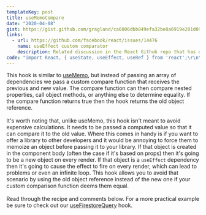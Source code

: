 ```yaml
---
templateKey: post
title: useMemoCompare
date: "2020-04-08"
gist: https://gist.github.com/gragland/ca6806dbb849efa32be8a6919e281d09
links:
  - url: https://github.com/facebook/react/issues/14476
    name: useEffect custom comparator
    description: Related discussion in the React Github repo that has other potential solutions
code: "import React, { useState, useEffect, useRef } from 'react';\r\n\r\n\/\/ Usage\r\nfunction MyComponent({ obj }) {\r\n  const [state, setState] = useState();\r\n  \r\n  \/\/ Use the previous obj value if the \"id\" property hasn't changed\r\n  const objFinal = useMemoCompare(obj, (prev, next) => {\r\n    return prev && prev.id === next.id;\r\n  });\r\n  \r\n  \/\/ Here we want to fire off an effect if objFinal changes.\r\n  \/\/ If we had used obj directly without the above hook and obj was technically a\r\n  \/\/ new object on every render then the effect would fire on every render.\r\n  \/\/ Worse yet, if our effect triggered a state change it could cause an endless loop\r\n  \/\/ where effect runs -> state change causes rerender -> effect runs -> etc ...\r\n  useEffect(() => {\r\n    \/\/ Call a method on the object and set results to state\r\n    return objFinal.someMethod().then((value) => setState(value));\r\n  }, [objFinal]);\r\n  \r\n  \/\/ So why not pass [obj.id] as the dependency array instead?\r\n  useEffect(() => {\r\n    \/\/ Then eslint-plugin-hooks would rightfully complain that obj is not in the\r\n    \/\/ dependency array and we'd have to use eslint-disable-next-line to work around that. \r\n    \/\/ It's much cleaner to just get the old object reference with our custom hook.\r\n    return obj.someMethod().then((value) => setState(value));\r\n  }, [obj.id]);\r\n    \r\n  return <div> ... <\/div>;\r\n}\r\n  \r\n\/\/ Hook\r\nfunction useMemoCompare(next, compare) {\r\n  \/\/ Ref for storing previous value\r\n  const previousRef = useRef();\r\n  const previous = previousRef.current;\r\n  \r\n  \/\/ Pass previous and next value to compare function\r\n  \/\/ to determine whether to consider them equal.\r\n  const isEqual = compare(previous, next);\r\n\r\n  \/\/ If not equal update previousRef to next value.\r\n  \/\/ We only update if not equal so that this hook continues to return\r\n  \/\/ the same old value if compare keeps returning true.\r\n  useEffect(() => {\r\n    if (!isEqual) {\r\n      previousRef.current = next;\r\n    }\r\n  });\r\n  \r\n  \/\/ Finally, if equal then return the previous value\r\n  return isEqual ? previous : next;\r\n}"
---
```


This hook is similar to [useMemo](https://reactjs.org/docs/hooks-reference.html#usememo), but instead of passing an array of dependencies we pass a custom compare function that receives the previous and new value. The compare function can then compare nested properties, call object methods, or anything else to determine equality. If the compare function returns true then the hook returns the old object reference.
<br/><br/>
It's worth noting that, unlike useMemo, this hook isn't meant to avoid expensive calculations. It needs to be passed a computed value so that it can compare it to the old value. Where this comes in handy is if you want to offer a library to other developers and it would be annoying to force them to memoize an object before passing it to your library. If that object is created in the component body (often the case if it's based on props) then it's going to be a new object on every render. If that object is a <code>useEffect</code> dependency then it's going to cause the effect to fire on every render, which can lead to problems or even an infinite loop. This hook allows you to avoid that scenario by using the old object reference instead of the new one if your custom comparison function deems them equal.
<br/><br/>
Read through the recipe and comments below. For a more practical example be sure to check out our [useFirestoreQuery](https://usehooks.com/useFirestoreQuery) hook.

